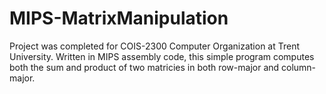 # MIPS-MatrixManipulation
Project was completed for COIS-2300 Computer Organization at Trent University.
Written in MIPS assembly code, this simple program computes both the sum and product of two matricies in both row-major and column-major.
